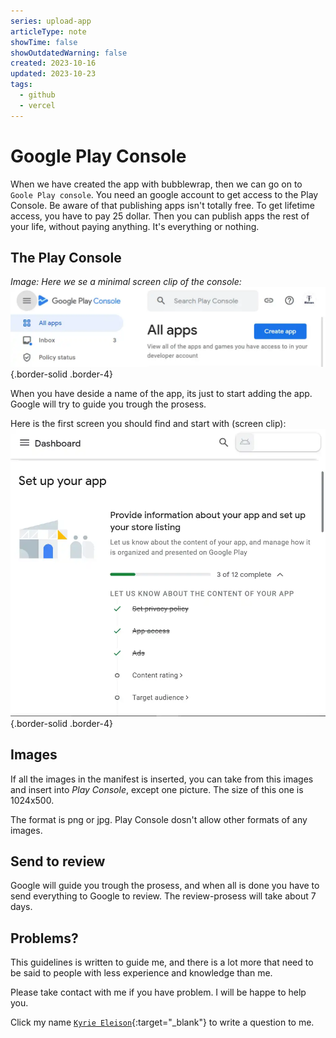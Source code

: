 ```yaml
---
series: upload-app
articleType: note
showTime: false
showOutdatedWarning: false
created: 2023-10-16
updated: 2023-10-23
tags:
  - github
  - vercel
---
```


# Google Play Console
When we have created the app with bubblewrap, then we can go on to `Goole Play console`. You need an google account to get access to the Play Console. Be aware of that publishing apps isn't totally free. To get lifetime access, you have to pay 25 dollar. Then you can publish apps the rest of your life, without paying anything. It's everything or nothing.

## The Play Console
_Image: Here we se a minimal screen clip of the console:_
![Screen clip of the top of the _Google Search Console_](./google-play-console.webp "Screen clip of the top of the Google Search Console"){.border-solid .border-4}

When you have deside a name of the app, its just to start adding the app. Google will try to guide you trough the prosess.

Here is the first screen you should find and start with (screen clip):
![Screen clip from _Google Search Console_ of how to _set up your app_](./set-up-your-app.webp "Screen clip from _Google Search Console_ of how to _set up your app_ "){.border-solid .border-4}

## Images
If all the images in the manifest is inserted, you can take from this images and insert into _Play Console_, except one picture. The size of this one is 1024x500.

The format is png or jpg. Play Console dosn't allow other formats of any images.

## Send to review
Google will guide you trough the prosess, and when all is done you have to send everything to Google to review. The review-prosess will take about 7 days. 

## Problems?
This guidelines is written to guide me, and there is a lot more that need to be said to people with less experience and knowledge than me. 

Please take contact with me if you have problem. I will be happe to help you. 

Click my name [`Kyrie Eleison`](https://github.com/lovkyndig/create-google-app/discussions/categories/q-a){:target="_blank"} to write a question to me.

<!-- 
Made by laywer Kyrie Eleison 2023.
-->
